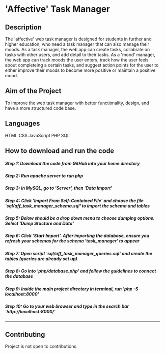# 'Affective' Task Manager

## Description
The 'affective' web task manager is designed for students in further and higher education, who need a task manager that can also manage their moods.
As a task manager, the web app can create tasks, collabrate on tasks with other users, and add detail to their tasks.
As a 'mood' manager, the web app can track moods the user enters, track how the user feels about completeing a certain tasks, and suggest action points for the user to either improve their moods to become more positive or maintain a positive mood.

## Aim of the Project
To improve the web task manager with better functionality, design, and have a more structured code base.

## Languages
HTML
CSS
JavaScript
PHP
SQL

## How to download and run the code

##### Step 1: Download the code from GitHub into your home directory
##### Step 2: Run apache server to run php
##### Step 3: In MySQL, go to 'Server', then 'Data Import' 
##### Step 4: Click 'Import From Self-Contained File' and choose the file 'sql/aff_task_manager_schema.sql' to import the schema and tables
##### Step 5: Below should be a drop down menu to choose dumping options. Select 'Dump Stucture and Data'
##### Step 6: Click 'Start Import'. After importing the database, ensure you refresh your schemas for the schema 'task_manager' to appear
##### Step 7: Open script 'sql/aff_task_manager_queries.sql' and create the tables (queries are already set up)
##### Step 8: Go into 'php/database.php' and follow the guidelines to connect the database
##### Step 9: Inside the main project directory in terminal, run 'php -S localhost:8000'
##### Step 10: Go to your web browser and type in the search bar 'http://localhost:8000/'


***


## Contributing
Project is not open to contributions.

